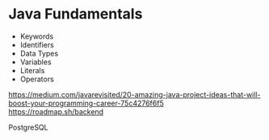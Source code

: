 # Java Fundamentals
   
- Keywords
- Identifiers
- Data Types   
- Variables
- Literals
- Operators     
 
https://medium.com/javarevisited/20-amazing-java-project-ideas-that-will-boost-your-programming-career-75c4276f6f5  
https://roadmap.sh/backend
  
PostgreSQL
   
      
     
  
